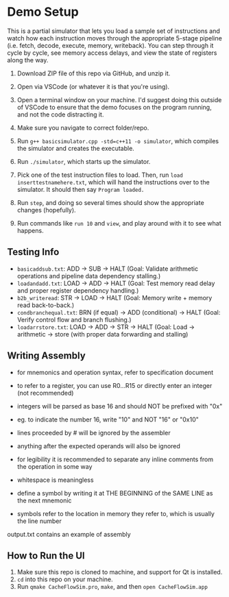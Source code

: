 # Demo Setup #

This is a partial simulator that lets you load a sample set of instructions and watch how each instruction moves through the appropriate 5-stage pipeline (i.e. fetch, decode, execute, memory, writeback). You can step through it cycle by cycle, see memory access delays, and view the state of registers along the way.

1. Download ZIP file of this repo via GitHub, and unzip it.

2. Open via VSCode (or whatever it is that you're using).

3. Open a terminal window on your machine. I'd suggest doing this outside of VSCode to ensure that the demo focuses on the program running, and not the code distracting it.

5. Make sure you navigate to correct folder/repo.

6. Run ```g++ basicsimulator.cpp -std=c++11 -o simulator```, which compiles the simulator and creates the executable.

7. Run ```./simulator```, which starts up the simulator.

8. Pick one of the test instruction files to load. Then, run ```load inserttestnamehere.txt```, which will hand the instructions over to the simulator. It should then say ```Program loaded.```

9. Run ```step```, and doing so several times should show the appropriate changes (hopefully).

10. Run commands like ```run 10``` and ```view```, and play around with it to see what happens.

## Testing Info ##

* ```basicaddsub.txt```: ADD → SUB → HALT (Goal: Validate arithmetic operations and pipeline data dependency stalling.)
* ```loadandadd.txt```: LOAD → ADD → HALT (Goal: Test memory read delay and proper register dependency handling.)
* ```b2b_writeread```: STR → LOAD → HALT (Goal: Memory write + memory read back-to-back.)
* ```condbranchequal.txt```: BRN (if equal) → ADD (conditional) → HALT (Goal: Verify control flow and branch flushing.)
* ```loadarrstore.txt```: LOAD → ADD → STR → HALT (Goal: Load → arithmetic → store (with proper data forwarding and stalling)

## Writing Assembly ##

* for mnemonics and operation syntax, refer to specification document

* to refer to a register, you can use R0...R15 or directly enter an integer (not recommended)
* integers will be parsed as base 16 and should NOT be prefixed with "0x"
* eg. to indicate the number 16, write "10" and NOT "16" or "0x10"

* lines proceeded by # will be ignored by the assembler
* anything after the expected operands will also be ignored
* for legibility it is recommended to separate any inline comments from the operation in some way
* whitespace is meaningless

* define a symbol by writing it at THE BEGINNING of the SAME LINE as the next mnemonic
* symbols refer to the location in memory they refer to, which is usually the line number

output.txt contains an example of assembly


## How to Run the UI ##

1. Make sure this repo is cloned to machine, and support for Qt is installed.
2. ```cd``` into this repo on your machine.
3. Run ```qmake CacheFlowSim.pro```, ```make```, and then ```open CacheFlowSim.app```
